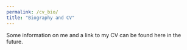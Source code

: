 ```yaml
---
permalink: /cv_bio/
title: "Biography and CV"
---
```


Some information on me and a link to my CV can be found here in the future. 
